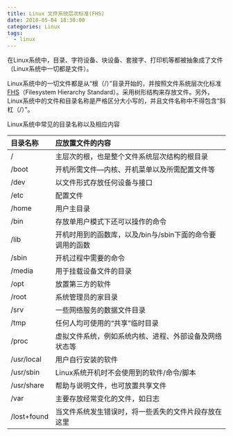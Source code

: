 ```yaml
---
title: Linux 文件系统层次标准(FHS)
date: 2018-05-04 18:30:00
categories: Linux
tags: 
  - linux
---
```


在Linux系统中，目录、字符设备、块设备、套接字、打印机等都被抽象成了文件（Linux系统中一切都是文件）。

Linux系统中的一切文件都是从“根（/）”目录开始的，并按照文件系统层次化标准[FHS](https://en.wikipedia.org/wiki/Filesystem_Hierarchy_Standard)（Filesystem Hierarchy Standard）。采用树形结构来存放文件。另外，Linux系统中的文件和目录名称是严格区分大小写的，并且文件名称中不得包含“斜杠（/）”。

Linux系统中常见的目录名称以及相应内容

|目录名称 | 应放置文件的内容|
|:-------- |:----------|
|/   |  主层次的根，也是整个文件系统层次结构的根目录|
|/boot | 开机所需文件—内核、开机菜单以及所需配置文件等|
|/dev | 以文件形式存放任何设备与接口|
|/etc | 配置文件|
|/home | 用户主目录|
|/bin | 存放单用户模式下还可以操作的命令|
|/lib | 开机时用到的函数库，以及/bin与/sbin下面的命令要调用的函数|
|/sbin | 开机过程中需要的命令|
|/media | 用于挂载设备文件的目录|
|/opt | 放置第三方的软件|
|/root | 系统管理员的家目录|
|/srv | 一些网络服务的数据文件目录|
|/tmp | 任何人均可使用的“共享”临时目录|
|/proc | 虚拟文件系统，例如系统内核、进程、外部设备及网络状态等|
|/usr/local | 用户自行安装的软件|
|/usr/sbin | Linux系统开机时不会使用到的软件/命令/脚本|
|/usr/share | 帮助与说明文件，也可放置共享文件|
|/var | 主要存放经常变化的文件，如日志|
|/lost+found | 当文件系统发生错误时，将一些丢失的文件片段存放在这里|

